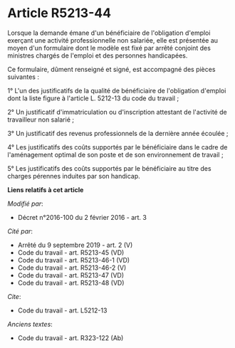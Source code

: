 # Article R5213-44

Lorsque la demande émane d'un bénéficiaire de l'obligation d'emploi exerçant une activité professionnelle non salariée, elle
est présentée au moyen d'un formulaire dont le modèle est fixé par arrêté conjoint des ministres chargés de l'emploi et des
personnes handicapées. 

Ce formulaire, dûment renseigné et signé, est accompagné des pièces suivantes : 

1° L'un des justificatifs de la qualité de bénéficiaire de l'obligation d'emploi dont la liste figure à l'article L. 5212-13
du code du travail ; 

2° Un justificatif d'immatriculation ou d'inscription attestant de l'activité de travailleur non salarié ; 

3° Un justificatif des revenus professionnels de la dernière année écoulée ; 

4° Les justificatifs des coûts supportés par le bénéficiaire dans le cadre de l'aménagement optimal de son poste et de son
environnement de travail ; 

5° Les justificatifs des coûts supportés par le bénéficiaire au titre des charges pérennes induites par son handicap.

**Liens relatifs à cet article**

_Modifié par_:

  - Décret n°2016-100 du 2 février 2016 - art. 3

_Cité par_:

  - Arrêté du 9 septembre 2019 - art. 2 (V)
  - Code du travail - art. R5213-45 (VD)
  - Code du travail - art. R5213-46-1 (VD)
  - Code du travail - art. R5213-46-2 (V)
  - Code du travail - art. R5213-47 (VD)
  - Code du travail - art. R5213-48 (VD)

_Cite_:

  - Code du travail - art. L5212-13

_Anciens textes_:

  - Code du travail - art. R323-122 (Ab)
